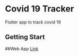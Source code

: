 # Covid 19 Tracker
Flutter app to track covid 19
## Getting Start
##Web App [Link](https://deekshithrajbasa.github.io/covid19-tracker/web/index)
